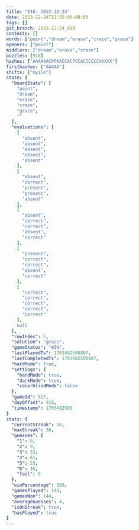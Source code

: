 ```yaml
---
title: "918: 2023-12-24"
date: 2023-12-24T21:35:00-08:00
tags: []
git_branch: 2023-12-24_918
contests: []
words: ["point","dream","erase","craze","grace"]
openers: ["point"]
middlers: ["dream","erase","craze"]
puzzles: [918]
hashes: ["AAAAAACPPAACCACPCCACCCCCCXXXXX"]
firsthashes: ["AAAAA"]
shifts: ["myilo"]
state: {
  "boardState": [
    "point",
    "dream",
    "erase",
    "craze",
    "grace",
    ""
  ],
  "evaluations": [
    [
      "absent",
      "absent",
      "absent",
      "absent",
      "absent"
    ],
    [
      "absent",
      "correct",
      "present",
      "present",
      "absent"
    ],
    [
      "absent",
      "correct",
      "correct",
      "absent",
      "correct"
    ],
    [
      "present",
      "correct",
      "correct",
      "absent",
      "correct"
    ],
    [
      "correct",
      "correct",
      "correct",
      "correct",
      "correct"
    ],
    null
  ],
  "rowIndex": 5,
  "solution": "grace",
  "gameStatus": "WIN",
  "lastPlayedTs": 1703482500807,
  "lastCompletedTs": 1703482500807,
  "hardMode": true,
  "settings": {
    "hardMode": true,
    "darkMode": true,
    "colorblindMode": false
  },
  "gameId": 617,
  "dayOffset": 918,
  "timestamp": 1703482500
}
stats: {
  "currentStreak": 16,
  "maxStreak": 36,
  "guesses": {
    "1": 0,
    "2": 9,
    "3": 33,
    "4": 61,
    "5": 25,
    "6": 16,
    "fail": 0
  },
  "winPercentage": 100,
  "gamesPlayed": 144,
  "gamesWon": 144,
  "averageGuesses": 4,
  "isOnStreak": true,
  "hasPlayed": true
}
---
```

<!-- more -->
